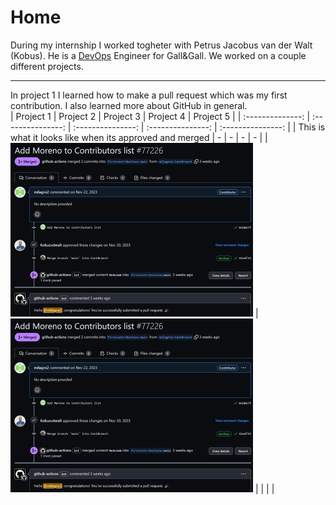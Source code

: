 # Home

During my internship I worked togheter with Petrus Jacobus van der Walt (Kobus). He is a [DevOps](https://milagro2.github.io./DevOps.html) Engineer for Gall&Gall.
We worked on a couple different projects.

---
In project 1 I learned how to make a pull request which was my first contribution. I also learned more about GitHub in general.
<br>
| Project 1 | Project 2 | Project 3 | Project 4 | Project 5 |
| :--------------: | :---------------: | :---------------: | :---------------: | :---------------: |
| This is what it looks like when its approved and merged | - | - | - | - |
| ![Github Contribution](img/contri2.png) | ![FilenamesSorted](img/contri2.png) | | | |
